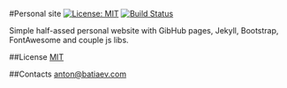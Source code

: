 #Personal site
[![License: MIT](https://img.shields.io/dub/l/vibe-d.svg)](https://opensource.org/licenses/MIT)
[![Build Status](https://travis-ci.org/AnBat/anbat.github.io.svg)](https://travis-ci.org/AnBat/anbat.github.io)

Simple half-assed personal website with GibHub pages, Jekyll, Bootstrap, FontAwesome and couple js libs.

##License
[MIT](https://choosealicense.com/licenses/mit/)

##Contacts
anton@batiaev.com